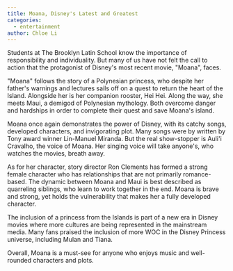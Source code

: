 ```yaml
---
title: Moana, Disney's Latest and Greatest
categories:
  - entertainment
author: Chloe Li
---
```


Students at The Brooklyn Latin School know the importance of responsibility and individuality. But many of us have not felt the call to action that the protagonist of Disney's most recent movie, "Moana", faces.

"Moana" follows the story of a Polynesian princess, who despite her father's warnings and lectures sails off on a quest to return the heart of the Island. Alongside her is her companion rooster, Hei Hei. Along the way, she meets Maui, a demigod of Polynesian mythology. Both overcome danger and hardships in order to complete their quest and save Moana's island.

Moana once again demonstrates the power of Disney, with its catchy songs, developed characters, and invigorating plot. Many songs were by written by Tony award winner Lin-Manuel Miranda. But the real show-stopper is Auli'i Cravalho, the voice of Moana. Her singing voice will take anyone's, who watches the movies, breath away.

As for her character, story director Ron Clements has formed a strong female character who has relationships that are not primarily romance-based. The dynamic between Moana and Maui is best described as quarreling siblings, who learn to work together in the end. Moana is brave and strong, yet holds the vulnerability that makes her a fully developed character.

The inclusion of a princess from the Islands is part of a new era in Disney movies where more cultures are being represented in the mainstream media. Many fans praised the inclusion of more WOC in the Disney Princess universe, including Mulan and Tiana.

Overall, Moana is a must-see for anyone who enjoys music and well-rounded characters and plots.
